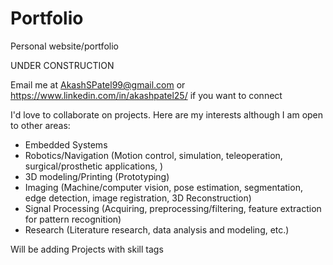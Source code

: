# Portfolio
Personal website/portfolio

UNDER CONSTRUCTION

Email me at AkashSPatel99@gmail.com or https://www.linkedin.com/in/akashpatel25/ if you want to connect

I'd love to collaborate on projects. Here are my interests although I am open to other areas:
- Embedded Systems
- Robotics/Navigation (Motion control, simulation, teleoperation, surgical/prosthetic applications, )
- 3D modeling/Printing (Prototyping)
- Imaging (Machine/computer vision, pose estimation, segmentation, edge detection, image registration, 3D Reconstruction)
- Signal Processing (Acquiring, preprocessing/filtering, feature extraction for pattern recognition)
- Research (Literature research, data analysis and modeling, etc.)

Will be adding Projects with skill tags
